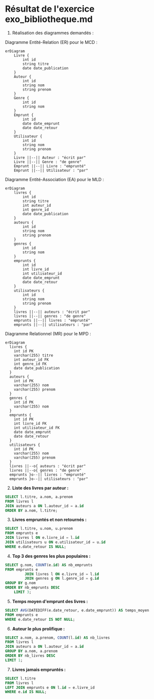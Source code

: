 # Résultat de l'exercice exo_bibliotheque.md

1. Réalisation des diagrammes demandés :

Diagramme Entité-Relation (ER) pour le MCD : 

```mermaid
erDiagram
    Livre {
        int id
        string titre
        date date_publication
    }
    Auteur {
        int id
        string nom
        string prenom
    }
    Genre {
        int id
        string nom
    }
    Emprunt {
        int id
        date date_emprunt
        date date_retour
    }
    Utilisateur {
        int id
        string nom
        string prenom
    }
    Livre ||--|| Auteur : "écrit par"
    Livre ||--|| Genre : "de genre"
    Emprunt ||--|| Livre : "emprunté"
    Emprunt ||--|| Utilisateur : "par"
```

Diagramme Entité-Association (EA) pour le MLD :

```mermaid
erDiagram
    livres {
        int id
        string titre
        int auteur_id
        int genre_id
        date date_publication
    }
    auteurs {
        int id
        string nom
        string prenom
    }
    genres {
        int id
        string nom
    }
    emprunts {
        int id
        int livre_id
        int utilisateur_id
        date date_emprunt
        date date_retour
    }
    utilisateurs {
        int id
        string nom
        string prenom
    }
    livres ||--|| auteurs : "écrit par"
    livres ||--|| genres : "de genre"
    emprunts ||--|| livres : "emprunté"
    emprunts ||--|| utilisateurs : "par"
```

Diagramme Relationnel (MR) pour le MPD :

```mermaid
erDiagram
  livres {
    int id PK
    varchar(255) titre
    int auteur_id FK
    int genre_id FK
    date date_publication
  }
  auteurs {
    int id PK
    varchar(255) nom
    varchar(255) prenom
  }
  genres {
    int id PK
    varchar(255) nom
  }
  emprunts {
    int id PK
    int livre_id FK
    int utilisateur_id FK
    date date_emprunt
    date date_retour
  }
  utilisateurs {
    int id PK
    varchar(255) nom
    varchar(255) prenom
  }
  livres ||--o{ auteurs : "écrit par"
  livres ||--o{ genres : "de genre"
  emprunts }o--|| livres : "emprunté"
  emprunts }o--|| utilisateurs : "par"
```

2. **Liste des livres par auteur :**

 ```sql
SELECT l.titre, a.nom, a.prenom
FROM livres l
JOIN auteurs a ON l.auteur_id = a.id
ORDER BY a.nom, l.titre;
```


3. **Livres empruntés et non retournés :**

```sql
SELECT l.titre, u.nom, u.prenom
FROM emprunts e
JOIN livres l ON e.livre_id = l.id
JOIN utilisateurs u ON e.utilisateur_id = u.id
WHERE e.date_retour IS NULL;
```


4. **Top 3 des genres les plus populaires :**

```sql
SELECT g.nom, COUNT(e.id) AS nb_emprunts
FROM emprunts e
         JOIN livres l ON e.livre_id = l.id
         JOIN genres g ON l.genre_id = g.id
GROUP BY g.nom
ORDER BY nb_emprunts DESC
    LIMIT 3;
```


5. **Temps moyen d'emprunt des livres :**

```sql
SELECT AVG(DATEDIFF(e.date_retour, e.date_emprunt)) AS temps_moyen
FROM emprunts e
WHERE e.date_retour IS NOT NULL;
```


6. **Auteur le plus prolifique :**

```sql
SELECT a.nom, a.prenom, COUNT(l.id) AS nb_livres
FROM livres l
JOIN auteurs a ON l.auteur_id = a.id
GROUP BY a.nom, a.prenom
ORDER BY nb_livres DESC
LIMIT 1;
```


7. **Livres jamais empruntés :**

```sql
SELECT l.titre
FROM livres l
LEFT JOIN emprunts e ON l.id = e.livre_id
WHERE e.id IS NULL;
```
